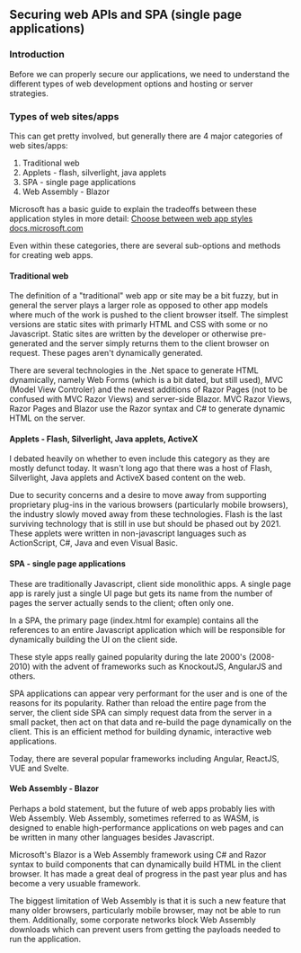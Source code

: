 ## Securing web APIs and SPA (single page applications)

### Introduction
Before we can properly secure our applications, we need to understand the different types of web development options and hosting or server strategies.

### Types of web sites/apps
This can get pretty involved, but generally there are 4 major categories of web sites/apps:

1. Traditional web
2. Applets - flash, silverlight, java applets
3. SPA - single page applications
4. Web Assembly - Blazor

Microsoft has a basic guide to explain the tradeoffs between these application styles in more detail:
[Choose between web app styles docs.microsoft.com](https://docs.microsoft.com/en-us/dotnet/architecture/modern-web-apps-azure/choose-between-traditional-web-and-single-page-apps)

Even within these categories, there are several sub-options and methods for creating web apps.

#### Traditional web

The definition of a "traditional" web app or site may be a bit fuzzy, but in general the server plays a larger role as opposed to other app models where much of the work is pushed to the client browser itself. The simplest versions are static sites with primarly HTML and CSS with some or no Javascript. Static sites are written by the developer or otherwise pre-generated and the server simply returns them to the client browser on request. These pages aren't dynamically generated.

There are several technologies in the .Net space to generate HTML dynamically, namely Web Forms (which is a bit dated, but still used), MVC (Model View Controler) and the newest additions of Razor Pages (not to be confused with MVC Razor Views) and server-side Blazor. MVC Razor Views, Razor Pages and Blazor use the Razor syntax and C# to generate dynamic HTML on the server.


#### Applets - Flash, Silverlight, Java applets, ActiveX

I debated heavily on whether to even include this category as they are mostly defunct today. It wasn't long ago that there was a host of Flash, Silverlight, Java applets and ActiveX based content on the web. 

Due to security concerns and a desire to move away from supporting proprietary plug-ins in the various browsers (particularly mobile browsers), the industry slowly moved away from these technologies. Flash is the last surviving technology that is still in use but should be phased out by 2021.  These applets were written in non-javascript languages such as ActionScript, C#, Java and even Visual Basic. 


#### SPA - single page applications

These are traditionally Javascript, client side monolithic apps. A single page app is rarely just a single UI page but gets its name from the number of pages the server actually sends to the client; often only one.

In a SPA, the primary page (index.html for example) contains all the references to an entire Javascript application which will be responsible for dynamically building the UI on the client side. 

These style apps really gained popularity during the late 2000's (2008-2010) with the advent of frameworks such as KnockoutJS, AngularJS and others.

SPA applications can appear very performant for the user and is one of the reasons for its popularity. Rather than reload the entire page from the server, the client side SPA can simply request data from the server in a small packet, then act on that data and re-build the page dynamically on the client. This is an efficient method for building dynamic, interactive web applications.

Today, there are several popular frameworks including Angular, ReactJS, VUE and Svelte.

#### Web Assembly - Blazor

Perhaps a bold statement, but the future of web apps probably lies with Web Assembly. Web Assembly, sometimes referred to as WASM, is designed to enable high-performance applications on web pages and can be written in many other languages besides Javascript.

Microsoft's Blazor is a Web Assembly framework using C# and Razor syntax to build components that can dynamically build HTML in the client browser. It has made a great deal of progress in the past year plus and has become a very usuable framework.

The biggest limitation of Web Assembly is that it is such a new feature that many older browsers, particularly mobile browser, may not be able to run them. Additionally, some corporate networks block Web Assembly downloads which can prevent users from getting the payloads needed to run the application.

